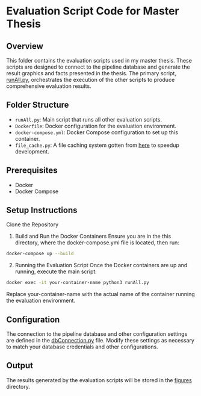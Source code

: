 # Evaluation Script Code for Master Thesis

## Overview
This folder contains the evaluation scripts used in my master thesis.
These scripts are designed to connect to the pipeline database and generate the result graphics and facts presented in the thesis.
The primary script, [runAll.py](./runAll.py), orchestrates the execution of the other scripts to produce comprehensive evaluation results.

## Folder Structure
- `runAll.py`: Main script that runs all other evaluation scripts.
- `Dockerfile`: Docker configuration for the evaluation environment.
- `docker-compose.yml`: Docker Compose configuration to set up this container.
- `file_cache.py`: A file caching system gotten from [here](https://github.com/sweepai/sweep/blob/main/docs/public/file_cache.py) to speedup development.

## Prerequisites
* Docker
* Docker Compose

## Setup Instructions
Clone the Repository

1. Build and Run the Docker Containers
Ensure you are in the this directory, where the docker-compose.yml file is located, then run:
```bash
docker-compose up --build
```

2. Running the Evaluation Script
Once the Docker containers are up and running, execute the main script:
```bash
docker exec -it your-container-name python3 runAll.py
```
Replace your-container-name with the actual name of the container running the evaluation environment.

## Configuration
The connection to the pipeline database and other configuration settings are defined in the [dbConnection.py](./dbConnection.py) file.
Modify these settings as necessary to match your database credentials and other configurations.

## Output
The results generated by the evaluation scripts will be stored in the [figures](./figures/) directory.